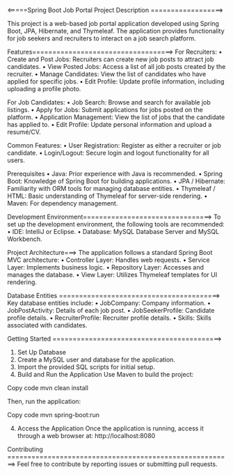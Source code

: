 

<=====Spring Boot Job Portal Project Description ==================>

This project is a web-based job portal application developed using Spring Boot, JPA, Hibernate, and Thymeleaf.
The application provides functionality for job seekers and recruiters to interact on a job search platform.

Features===================================>
For Recruiters:
•	Create and Post Jobs: Recruiters can create new job posts to attract job candidates.
•	View Posted Jobs: Access a list of all job posts created by the recruiter.
•	Manage Candidates: View the list of candidates who have applied for specific jobs.
•	Edit Profile: Update profile information, including uploading a profile photo.

For Job Candidates:
•	Job Search: Browse and search for available job listings.
•	Apply for Jobs: Submit applications for jobs posted on the platform.
•	Application Management: View the list of jobs that the candidate has applied to.
•	Edit Profile: Update personal information and upload a resumé/CV.

Common Features:
•	User Registration: Register as either a recruiter or job candidate.
•	Login/Logout: Secure login and logout functionality for all users.

Prerequisites
•	Java: Prior experience with Java is recommended.
•	Spring Boot: Knowledge of Spring Boot for building applications.
•	JPA / Hibernate: Familiarity with ORM tools for managing database entities.
•	Thymeleaf / HTML: Basic understanding of Thymeleaf for server-side rendering.
•	Maven: For dependency management.




Development Environment================================>
To set up the development environment, the following tools are recommended:
•	IDE: IntelliJ or Eclipse.
•	Database: MySQL Database Server and MySQL Workbench.




Project Architecture===>
The application follows a standard Spring Boot MVC architecture:
•	Controller Layer: Handles web requests.
•	Service Layer: Implements business logic.
•	Repository Layer: Accesses and manages the database.
•	View Layer: Utilizes Thymeleaf templates for UI rendering.



Database Entities  ========================================>
Key database entities include:
•	JobCompany: Company information.
•	JobPostActivity: Details of each job post.
•	JobSeekerProfile: Candidate profile details.
•	RecruiterProfile: Recruiter profile details.
•	Skills: Skills associated with candidates.


Getting Started  ==========================================>
1. Set Up Database
1.	Create a MySQL user and database for the application.
2.	Import the provided SQL scripts for initial setup.
2. Build and Run the Application
Use Maven to build the project:

Copy code
mvn clean install


Then, run the application:


Copy code
mvn spring-boot:run

4. Access the Application
Once the application is running, access it through a web browser at:
http://localhost:8080


Contributing  ========================================================>
Feel free to contribute by reporting issues or submitting pull requests.

